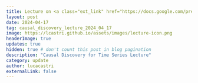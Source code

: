 ```yaml
---
title: Lecture on <a class="ext_link" href="https://docs.google.com/presentation/d/1_gT6hA5DaadEfMs6oFbxyryXYAzJsTdoz6vzbrgYvaA/edit?usp=sharing">Causal Discovery for Time-Series Data</a> in the Artificial Intelligence course of the Computer Science program at the University of Padua.
layout: post
date: 2024-04-17
tag: causal_discovery_lecture_2024_04_17
image: https://lcastri.github.io/assets/images/lecture-icon.png
headerImage: true
updates: true
hidden: true # don't count this post in blog pagination
description: "Causal Discovery for Time Series Lecture"
category: update
author: lucacastri
externalLink: false
---
```


